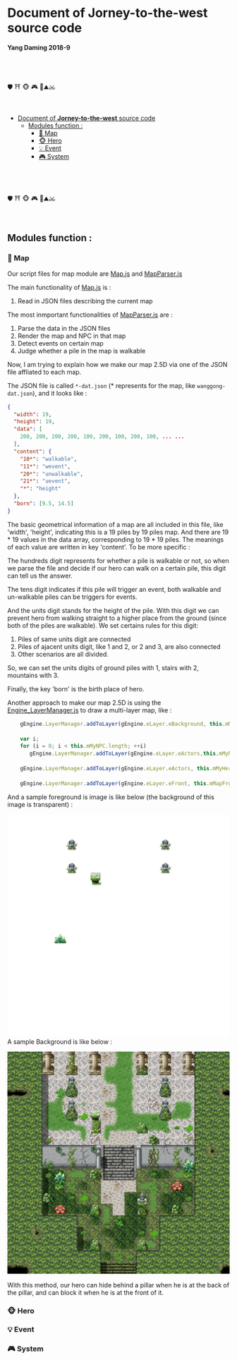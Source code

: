 # Document of **Jorney-to-the-west** source code 

**Yang Daming 2018-9**

</br></br></br>
:shield: :shinto_shrine: :monkey_face: :video_game: :pig_nose::mountain::crossed_swords: 
</br></br></br>
- [Document of **Jorney-to-the-west** source code](#document-of-jorney-to-the-west-source-code)
  - [Modules function :](#modules-function)
    - [:deciduous_tree: Map](#deciduoustree-map)
    - [:monkey_face: Hero](#monkeyface-hero)
    - [:bulb: Event](#bulb-event)
    - [:video_game: System](#videogame-system)

</br></br></br>
:shield: :shinto_shrine: :monkey_face: :video_game: :pig_nose::mountain::crossed_swords: 
</br></br></br>


## Modules function :



### :deciduous_tree: Map 

Our script files for map module are [Map.js](src/MyGame/Map/Map.js) and [MapParser.js](src/MyGame/Map/MapParser.js) 

The main functionality of [Map.js](src/MyGame/Map/Map.js) is :

1. Read in JSON files describing the current map

The most inmportant functionalities of [MapParser.js](src/MyGame/Map/MapParser.js) are :

1. Parse the data in the JSON files
2. Render the map and NPC in that map
3. Detect events on certain map
4. Judge whether a pile in the map is walkable



Now, I am trying to explain how we make our map 2.5D via one of the JSON file affliated to each map.

The JSON file is called `*-dat.json` (\* represents for the map, like `wanggong-dat.json`), and it looks like : 

```json
{
  "width": 19,
  "height": 19,
  "data": [
    200, 200, 200, 200, 100, 200, 100, 200, 100, ... ...
  ],
  "content": {
    "10*": "walkable",
    "11*": "wevent",
    "20*": "unwalkable",
    "21*": "uevent",
    "*": "height"
  },
  "born": [9.5, 14.5]
}

```

The basic geometrical information of a map are all included in this file, like 'width', 'height', indicating 				  			  			 	this is a 19 piles by 19 piles map. And there are 19 * 19 values in the data array, corresponding to 19 * 19 	piles. The meanings of each value are written in key 'content'. To be more specific :

The hundreds digit represents for whether a pile is walkable or not, so when we parse the file and decide if our hero can walk on a certain pile, this digit can tell us the answer.

The tens digit indicates if this pile will trigger an event, both walkable and un-walkable piles can be  triggers for events.

And the units digit stands for the height of the pile. With this digit we can prevent hero from walking straight to a higher place from the ground (since both of the piles are walkable). We set certains rules for this digit:

1.  Piles of same units digit are connected
2.  Piles of ajacent units digit, like 1 and 2, or 2 and 3, are also connected
3.  Other scenarios are all divided.

So, we can set the units digits of ground piles with 1, stairs with 2, mountains with 3.

Finally, the key 'born' is the birth place of hero.



Another approach to make our map 2.5D is using the [Engine_LayerManager.js](src/Engine/Core/Engine_LayerManager.js) to draw a multi-layer map, like :

```javascript
    gEngine.LayerManager.addToLayer(gEngine.eLayer.eBackground, this.mMapBkg);

    var i;
    for (i = 0; i < this.mMyNPC.length; ++i)
       gEngine.LayerManager.addToLayer(gEngine.eLayer.eActors,this.mMyNPC[i].getNPC());

    gEngine.LayerManager.addToLayer(gEngine.eLayer.eActors, this.mMyHero.getHero());

    gEngine.LayerManager.addToLayer(gEngine.eLayer.eFront, this.mMapFrg);
```

And a sample foreground is image is like below (the background of this image is transparent) :

![foreground](./assets/map/wanggong/wanggong-frg.png)A sample Background is like below :

![background](./assets/map/wanggong/wanggong-bkg.png)

With this method, our hero can hide behind a pillar when he is at the back of the pillar, and can block it when he is at the front of it. 



### :monkey_face: Hero



###  :bulb: Event



### :video_game: System



